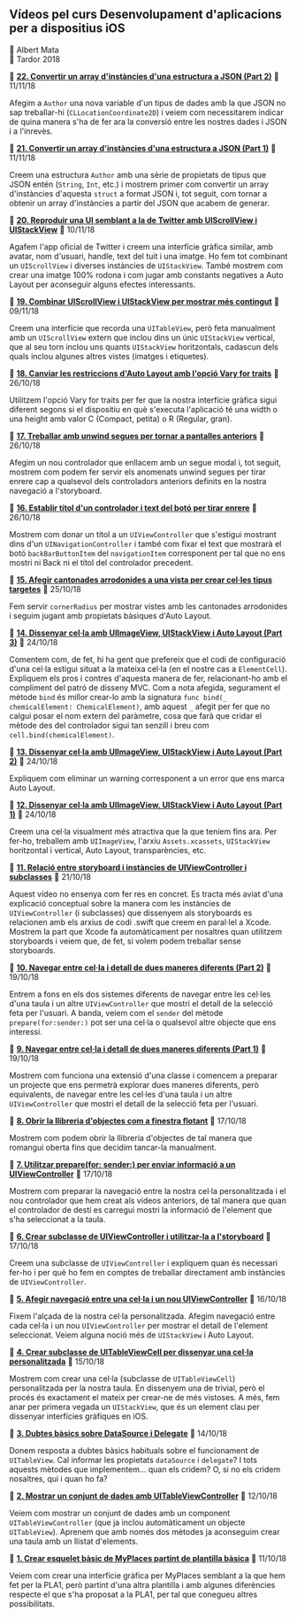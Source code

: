 ## Vídeos pel curs Desenvolupament d'aplicacions per a dispositius iOS

<div>👤 Albert Mata</div>
<div>📅 Tardor 2018</div>

📲 [__22. Convertir un array d'instàncies d'una estructura a JSON (Part 2)__](https://www.youtube.com/watch?v=mUGNjBoGSyc) 🔗 11/11/18

Afegim a `Author` una nova variable d'un tipus de dades amb la que JSON no sap treballar-hi (`CLLocationCoordinate2D`) i veiem com necessitarem indicar de quina manera s'ha de fer ara la conversió entre les nostres dades i JSON i a l'inrevès.

📲 [__21. Convertir un array d'instàncies d'una estructura a JSON (Part 1)__](https://www.youtube.com/watch?v=zGkL2hypP9I) 🔗 11/11/18

Creem una estructura `Author` amb una sèrie de propietats de tipus que JSON entén (`String`, `Int`, etc.) i mostrem primer com convertir un array d'instàncies d'aquesta `struct` a format JSON i, tot seguit, com tornar a obtenir un array d'instàncies a partir del JSON que acabem de generar.

📲 [__20. Reproduir una UI semblant a la de Twitter amb UIScrollView i UIStackView__](https://www.youtube.com/watch?v=135vCpVc0VY) 🔗 10/11/18

Agafem l'app oficial de Twitter i creem una interfície gràfica similar, amb avatar, nom d'usuari, handle, text del tuit i una imatge. Ho fem tot combinant un `UIScrollView` i diverses instàncies de `UIStackView`. També mostrem com crear una imatge 100% rodona i com jugar amb constants negatives a Auto Layout per aconseguir alguns efectes interessants.

📲 [__19. Combinar UIScrollView i UIStackView per mostrar més contingut__](https://www.youtube.com/watch?v=yteNqD3XQq8) 🔗 09/11/18

Creem una interfície que recorda una `UITableView`, però feta manualment amb un `UIScrollView` extern que inclou dins un únic `UIStackView` vertical, que al seu torn inclou uns quants `UIStackView` horitzontals, cadascun dels quals inclou algunes altres vistes (imatges i etiquetes).

📲 [__18. Canviar les restriccions d'Auto Layout amb l'opció Vary for traits__](https://www.youtube.com/watch?v=zGs_WXbHYpg) 🔗 26/10/18

Utilitzem l'opció Vary for traits per fer que la nostra interfície gràfica sigui diferent segons si el dispositiu en què s'executa l'aplicació té una width o una height amb valor C (Compact, petita) o R (Regular, gran).

📲 [__17. Treballar amb unwind segues per tornar a pantalles anteriors__](https://www.youtube.com/watch?v=sJf4zR88e0c) 🔗 26/10/18

Afegim un nou controlador que enllacem amb un segue modal i, tot seguit, mostrem com podem fer servir els anomenats unwind segues per tirar enrere cap a qualsevol dels controladors anteriors definits en la nostra navegació a l'storyboard. 

📲 [__16. Establir títol d'un controlador i text del botó per tirar enrere__](https://www.youtube.com/watch?v=qfsTZl81PYI) 🔗 26/10/18

Mostrem com donar un títol a un `UIViewController` que s'estigui mostrant dins d'un `UINavigationController` i també com fixar el text que mostrarà el botó `backBarButtonItem` del `navigationItem` corresponent per tal que no ens mostri ni Back ni el títol del controlador precedent. 

📲 [__15. Afegir cantonades arrodonides a una vista per crear cel·les tipus targetes__](https://www.youtube.com/watch?v=xMMdeREEBA0) 🔗 25/10/18

Fem servir `cornerRadius` per mostrar vistes amb les cantonades arrodonides i seguim jugant amb propietats bàsiques d'Auto Layout.

📲 [__14. Dissenyar cel·la amb UIImageView, UIStackView i Auto Layout (Part 3)__](https://www.youtube.com/watch?v=4in4skNGgg8) 🔗 24/10/18

Comentem com, de fet, hi ha gent que prefereix que el codi de configuració d'una cel·la estigui situat a la mateixa cel·la (en el nostre cas a `ElementCell`). Expliquem els pros i contres d'aquesta manera de fer, relacionant-ho amb el compliment del patró de disseny MVC. Com a nota afegida, segurament el mètode `bind` és millor crear-lo amb la signatura `func bind(_ chemicalElement: ChemicalElement)`, amb aquest `_` afegit per fer que no calgui posar el nom extern del paràmetre, cosa que farà que cridar el mètode des del controlador sigui tan senzill i breu com `cell.bind(chemicalElement)`.

📲 [__13. Dissenyar cel·la amb UIImageView, UIStackView i Auto Layout (Part 2)__](https://www.youtube.com/watch?v=ny_9kDjdYys) 🔗 24/10/18

Expliquem com eliminar un warning corresponent a un error que ens marca Auto Layout.

📲 [__12. Dissenyar cel·la amb UIImageView, UIStackView i Auto Layout (Part 1)__](https://www.youtube.com/watch?v=SLQctjsP_Bw) 🔗 24/10/18

Creem una cel·la visualment més atractiva que la que teníem fins ara. Per fer-ho, treballem amb `UIImageView`, l'arxiu `Assets.xcassets`, `UIStackView` horitzontal i vertical, Auto Layout, transparències, etc.

📲 [__11. Relació entre storyboard i instàncies de UIViewController i subclasses__](https://www.youtube.com/watch?v=9_oWYB5bke4) 🔗 21/10/18

Aquest vídeo no ensenya com fer res en concret. Es tracta més aviat d'una explicació conceptual sobre la manera com les instàncies de `UIViewController` (i subclasses) que dissenyem als storyboards es relacionen amb els arxius de codi .swift que creem en paral·lel a Xcode. Mostrem la part que Xcode fa automàticament per nosaltres quan utilitzem storyboards i veiem que, de fet, si volem podem treballar sense storyboards.

📲 [__10. Navegar entre cel·la i detall de dues maneres diferents (Part 2)__](https://www.youtube.com/watch?v=TFH4b-wfhDc) 🔗 19/10/18

Entrem a fons en els dos sistemes diferents de navegar entre les cel·les d'una taula i un altre `UIViewController` que mostri el detall de la selecció feta per l'usuari. A banda, veiem com el `sender` del mètode `prepare(for:sender:)` pot ser una cel·la o qualsevol altre objecte que ens interessi.

📲 [__9. Navegar entre cel·la i detall de dues maneres diferents (Part 1)__](https://www.youtube.com/watch?v=1YYDt11yWgQ) 🔗 19/10/18

Mostrem com funciona una extensió d'una classe i comencem a preparar un projecte que ens permetrà explorar dues maneres diferents, però equivalents, de navegar entre les cel·les d'una taula i un altre `UIViewController` que mostri el detall de la selecció feta per l'usuari.

📲 [__8. Obrir la llibreria d'objectes com a finestra flotant__](https://www.youtube.com/watch?v=7QO8091E5k4) 🔗 17/10/18

Mostrem com podem obrir la llibreria d'objectes de tal manera que romangui oberta fins que decidim tancar-la manualment.

📲 [__7. Utilitzar prepare(for: sender:) per enviar informació a un UIViewController__](https://www.youtube.com/watch?v=vVK9R8gVOrE) 🔗 17/10/18

Mostrem com preparar la navegació entre la nostra cel·la personalitzada i el nou controlador que hem creat als vídeos anteriors, de tal manera que quan el controlador de destí es carregui mostri la informació de l'element que s'ha seleccionat a la taula.

📲 [__6. Crear subclasse de UIViewController i utilitzar-la a l'storyboard__](https://www.youtube.com/watch?v=wQHTfJbX9HI) 🔗 17/10/18

Creem una subclasse de `UIViewController` i expliquem quan és necessari fer-ho i per què ho fem en comptes de treballar directament amb instàncies de `UIViewController`. 

📲 [__5. Afegir navegació entre una cel·la i un nou UIViewController__](https://www.youtube.com/watch?v=8YpZ4KtJajY) 🔗 16/10/18

Fixem l'alçada de la nostra cel·la personalitzada. Afegim navegació entre cada cel·la i un nou `UIViewController` per mostrar el detall de l'element seleccionat. Veiem alguna noció més de `UIStackView` i Auto Layout.

📲 [__4. Crear subclasse de UITableViewCell per dissenyar una cel·la personalitzada__](https://www.youtube.com/watch?v=tu1jRishhYw) 🔗 15/10/18

Mostrem com crear una cel·la (subclasse de `UITableViewCell`) personalitzada per la nostra taula. En dissenyem una de trivial, però el procés és exactament el mateix per crear-ne de més vistoses. A més, fem anar per primera vegada un `UIStackView`, que és un element clau per dissenyar interfícies gràfiques en iOS.

📲 [__3. Dubtes bàsics sobre DataSource i Delegate__](https://www.youtube.com/watch?v=oPVBzuiDK9M) 🔗 14/10/18

Donem resposta a dubtes bàsics habituals sobre el funcionament de `UITableView`. Cal informar les propietats `dataSource` i `delegate`? I tots aquests mètodes que implementem... quan els cridem? O, si no els cridem nosaltres, qui i quan ho fa?

📲 [__2. Mostrar un conjunt de dades amb UITableViewController__](https://www.youtube.com/watch?v=ymo82HkMGbM) 🔗 12/10/18

Veiem com mostrar un conjunt de dades amb un component `UITableViewController` (que ja inclou automàticament un objecte `UITableView`). Aprenem que amb només dos mètodes ja aconseguim crear una taula amb un llistat d'elements.

📲 [__1. Crear esquelet bàsic de MyPlaces partint de plantilla bàsica__](https://www.youtube.com/watch?v=H8hCPuDTiEg) 🔗 11/10/18

Veiem com crear una interfície gràfica per MyPlaces semblant a la que hem fet per la PLA1, però partint d'una altra plantilla i amb algunes diferències respecte el que s'ha proposat a la PLA1, per tal que conegueu altres possibilitats.

